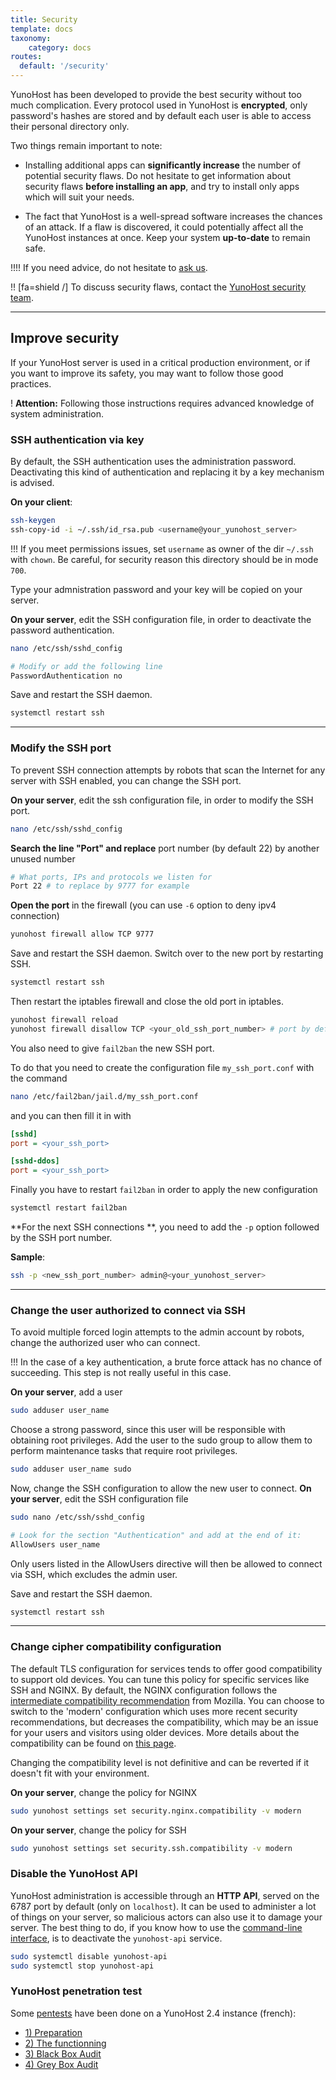 ```yaml
---
title: Security
template: docs
taxonomy:
    category: docs
routes:
  default: '/security'
---
```


YunoHost has been developed to provide the best security without too much complication. Every protocol used in YunoHost is **encrypted**, only password's hashes are stored and by default each user is able to access their personal directory only.

Two things remain important to note:

* Installing additional apps can **significantly increase** the number of potential security flaws. Do not hesitate to get information about security flaws **before installing an app**, and try to install only apps which will suit your needs.

* The fact that YunoHost is a well-spread software increases the chances of an attack. If a flaw is discovered, it could potentially affect all the YunoHost instances at once. Keep your system **up-to-date** to remain safe.

!!!! If you need advice, do not hesitate to [ask us](/help).

!! [fa=shield /] To discuss security flaws, contact the [YunoHost security team](/security_team).

---

## Improve security
If your YunoHost server is used in a critical production environment, or if you want to improve its safety, you may want to follow those good practices.

! **Attention:** Following those instructions requires advanced knowledge of system administration.

### SSH authentication via key
By default, the SSH authentication uses the administration password. Deactivating this kind of authentication and replacing it by a key mechanism is advised.

**On your client**:

```bash
ssh-keygen
ssh-copy-id -i ~/.ssh/id_rsa.pub <username@your_yunohost_server>
```
!!! If you meet permissions issues, set `username` as owner of the dir `~/.ssh` with `chown`. Be careful, for security reason this directory should be in mode `700`.

Type your admnistration password and your key will be copied on your server.

**On your server**, edit the SSH configuration file, in order to deactivate the password authentication.

```bash
nano /etc/ssh/sshd_config

# Modify or add the following line
PasswordAuthentication no
```

Save and restart the SSH daemon.
```bash
systemctl restart ssh
```
---

### Modify the SSH port

To prevent SSH connection attempts by robots that scan the Internet for any server with SSH enabled, you can change the SSH port.

**On your server**, edit the ssh configuration file, in order to modify the SSH port.

```bash
nano /etc/ssh/sshd_config
```
**Search the line "Port" and replace** port number (by default 22) by another unused number
```bash
# What ports, IPs and protocols we listen for
Port 22 # to replace by 9777 for example
```

**Open the port** in the firewall (you can use `-6` option to deny ipv4 connection)
```bash
yunohost firewall allow TCP 9777
```

Save and restart the SSH daemon. Switch over to the new port by restarting SSH.
```bash
systemctl restart ssh
```
Then restart the iptables firewall and close the old port in iptables.

```bash
yunohost firewall reload
yunohost firewall disallow TCP <your_old_ssh_port_number> # port by default 22
```

You also need to give `fail2ban` the new SSH port.

To do that you need to create the configuration file `my_ssh_port.conf` with the command


```bash
nano /etc/fail2ban/jail.d/my_ssh_port.conf
```

and you can then fill it in with

```ini
[sshd]
port = <your_ssh_port>

[sshd-ddos]
port = <your_ssh_port>
```

Finally you have to restart `fail2ban` in order to apply the new configuration

```bash
systemctl restart fail2ban
```

**For the next SSH connections **, you need to add the `-p` option followed by the SSH port number.

**Sample**:

```bash
ssh -p <new_ssh_port_number> admin@<your_yunohost_server>
```

---

### Change the user authorized to connect via SSH

To avoid multiple forced login attempts to the admin account by robots, change the authorized user who can connect.

!!! In the case of a key authentication, a brute force attack has no chance of succeeding. This step is not really useful in this case.

**On your server**, add a user
```bash
sudo adduser user_name
```
Choose a strong password, since this user will be responsible with obtaining root privileges.
Add the user to the sudo group to allow them to perform maintenance tasks that require root privileges.
```bash
sudo adduser user_name sudo
```

Now, change the SSH configuration to allow the new user to connect.
**On your server**, edit the SSH configuration file
```bash
sudo nano /etc/ssh/sshd_config

# Look for the section "Authentication" and add at the end of it:
AllowUsers user_name
```
Only users listed in the AllowUsers directive will then be allowed to connect via SSH, which excludes the admin user.

Save and restart the SSH daemon.
```bash
systemctl restart ssh
```
---

### Change cipher compatibility configuration

The default TLS configuration for services tends to offer good compatibility to support old devices. You can tune this policy for specific services like SSH and NGINX. By default, the NGINX configuration follows the [intermediate compatibility recommendation](https://wiki.mozilla.org/Security/Server_Side_TLS#Intermediate_compatibility_.28default.29) from Mozilla. You can choose to switch to the 'modern' configuration which uses more recent security recommendations, but decreases the compatibility, which may be an issue for your users and visitors using older devices. More details about the compatibility can be found on [this page](https://wiki.mozilla.org/Security/Server_Side_TLS#Modern_compatibility).

Changing the compatibility level is not definitive and can be reverted if it doesn't fit with your environment.

**On your server**, change the policy for NGINX
```bash
sudo yunohost settings set security.nginx.compatibility -v modern
```

**On your server**, change the policy for SSH
```bash
sudo yunohost settings set security.ssh.compatibility -v modern
```

### Disable the YunoHost API
YunoHost administration is accessible through an **HTTP API**, served on the 6787 port by default (only on `localhost`). It can be used to administer a lot of things on your server, so malicious actors can also use it to damage your server. The best thing to do, if you know how to use the [command-line interface](/commandline), is to deactivate the `yunohost-api` service.

```bash
sudo systemctl disable yunohost-api
sudo systemctl stop yunohost-api
```

### YunoHost penetration test

Some [pentests](https://en.wikipedia.org/wiki/Penetration_test) have been done on a YunoHost 2.4 instance (french):

- [1) Preparation](https://exadot.fr/blog/2016-07-03-pentest-dune-instance-yunohost-1-preparation)
- [2) The functionning](https://exadot.fr/blog/2016-07-12-pentest-dune-instance-yunohost-2-le-fonctionnement)
- [3) Black Box Audit](https://exadot.fr/blog/2016-08-26-pentest-dune-instance-yunohost-3-audit-en-black-box)
- [4) Grey Box Audit](https://exadot.fr/blog/2016-11-03-pentest-dune-instance-yunohost-4-audit-en-grey-box)
